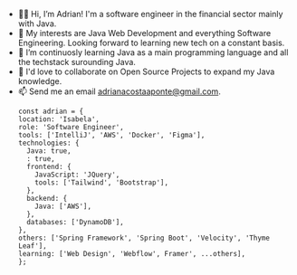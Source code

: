 - 👋🏻 Hi, I’m Adrian! I'm a software engineer in the financial sector mainly with Java.
- 👀 My interests are Java Web Development and everything Software Engineering. Looking forward to learning new tech on a constant basis.
- 🌱 I’m continuosly learning Java as a main programming language and all the techstack surounding Java.
- 💞️ I'd love to collaborate on Open Source Projects to expand my Java knowledge.
- 📫 Send me an email adrianacostaaponte@gmail.com.
  ```
  const adrian = {
  location: 'Isabela',
  role: 'Software Engineer',
  tools: ['IntelliJ', 'AWS', 'Docker', 'Figma'],
  technologies: {
    Java: true,
    : true,
    frontend: {
      JavaScript: 'JQuery',
      tools: ['Tailwind', 'Bootstrap'],
    },
    backend: {
      Java: ['AWS'],
    },
    databases: ['DynamoDB'],
  },
  others: ['Spring Framework', 'Spring Boot', 'Velocity', 'Thyme Leaf'],
  learning: ['Web Design', 'Webflow', Framer', ...others],
  };
<!---
AdrianAcostaPR/AdrianAcostaPR is a ✨ special ✨ repository because its `README.md` (this file) appears on your GitHub profile.
You can click the Preview link to take a look at your changes.

--->
